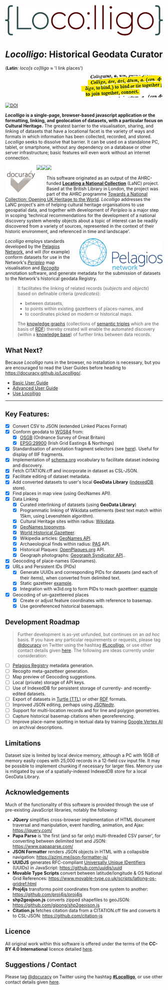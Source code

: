 <p align="center" width="100%">
    <img src="/images/Locolligo.png" />
</p>

# ***Locolligo***: Historical Geodata Curator
(**Latin**: *loco\[s co\]lligo* &#8776; 'I link places')
<p align="right" width="100%">
    <img src="/images/colligo.png" />
</p>

[![DOI](https://zenodo.org/badge/DOI/10.5281/zenodo.6257615.svg)](https://doi.org/10.5281/zenodo.6257615)

***Locolligo* is a single-page, browser-based javascript application or the formatting, linking, and geolocation of datasets, with a particular focus on Cultural Heritage.** The greatest barrier to the visualisation, sharing, and linking of datasets that have a locational facet is the variety of ways and formats in which information has been collected, recorded, and stored. *Locolligo* seeks to dissolve that barrier. It can be used on a standalone PC, tablet, or smartphone, without any dependency on a database or other server infrastructure; basic features will even work without an internet connection.

[<img src="./images/docuracy-logo.png" height="100" align="left">](https://docuracy.co.uk/)
[<img src="https://britishlibrary.github.io/locating-a-national-collection/graphics/BL.svg" height="100" align="left">](https://www.bl.uk/)
[<img src="https://britishlibrary.github.io/locating-a-national-collection/graphics/TaNC-logo.png" height="100" align="left">](https://www.nationalcollection.org.uk/)
[<img src="https://britishlibrary.github.io/locating-a-national-collection/graphics/UKRI-logo.png" height="100">](https://www.ukri.org/)

This software originated as an output of the AHRC-funded [**Locating a National Collection**](https://www.nationalcollection.org.uk/Foundation-Projects#:~:text=Locating%20a%20National%20Collection) (LaNC) project. Based at the British Library in London, the project was part of the AHRC programme [Towards a National Collection: Opening UK Heritage to the World](https://www.nationalcollection.org.uk/). *Locolligo* addresses the LaNC project's aim of helping cultural heritage organisations to use geospatial data, and together with development of *Peripleo* is a major step in scoping 'technical recommendations for the development of a national discovery system whereby objects about a topic of interest can be readily discovered from a variety of sources, represented in the context of their historic environment, and referenced in time and landscape'. 

[<img title="Pelagios Network" src="./images/pelagios.svg" height="100" align="right">](https://pelagios.org/)

*Locolligo* employs standards developed by the [Pelagios Network](https://pelagios.org/), and will (for example) conform datasets for use in the Network's [*Peripleo*](https://github.com/britishlibrary/peripleo) map visualisation and [*Recogito*](https://recogito.pelagios.org/) annotation software, and generate metadata for the submission of datasets to the Network's historical geodata Registry.

>It facilitates the linking of related records (*subjects* and *objects*) based on definable criteria (*predicates*):
>* between datasets, 
>* to points within existing gazetteers of places-names, and
>* to coordinates picked on modern or historical maps.
>
>The [knowledge graphs](https://en.wikipedia.org/wiki/Knowledge_graph) (collections of [semantic triples](https://en.wikipedia.org/wiki/Semantic_triple) which are the basis of [RDF](https://en.wikipedia.org/wiki/Resource_Description_Framework)) thereby created will enable the automated discovery (within a [knowledge base](https://en.wikipedia.org/wiki/Knowledge_base)) of further links between data records.

## What Next?
Because *Locolligo* runs in the browser, no installation is necessary, but you are encouraged to read the User Guides before heading to https://docuracy.github.io/Locolligo/.
* [Basic User Guide](./User-Guide-Basic.md)
* [Advanced User Guide](./User-Guide-Advanced.md)
* [Use Locolligo](https://docuracy.github.io/Locolligo/)

---

## Key Features:
- [x] Convert CSV to JSON (extended Linked Places Format)
- [x] Conform geodata to [WGS84](https://en.wikipedia.org/wiki/World_Geodetic_System) from:
    - [x] [OSGB](https://en.wikipedia.org/wiki/Ordnance_Survey_National_Grid) (Ordnance Survey of Great Britain)
    - [x] [EPSG:29900](https://en.wikipedia.org/wiki/Irish_grid_reference_system) (Irish Grid Eastings & Northings)
- [x] Standardisation of annotation fragment selectors (see [here](https://github.com/docuracy/LaNC/blob/main/Peripleo_Fragment_Selector_SVG.js)). Useful for display of IIIF fragments.
- [x] Implementation of [schema.org](https://schema.org/) vocabulary to facilitate dataset indexing and discovery.
- [x] Fetch CITATION.cff and incorporate in dataset as CSL-JSON.
- [x] Facilitate editing of dataset metadata.
- [x] Add converted datasets to user's local **GeoData Library** ([indexedDB](https://developer.mozilla.org/en-US/docs/Web/API/IndexedDB_API) store).
- [x] Find places in map view (using GeoNames API).
- [x] Data Linking
    - [x] Curated interlinking of datasets (using **GeoData Library**)
    - [x] Programmatic linking of Wikidata settlements (best text match within 15km, using Levenshtein algorithm).
    - [x] Cultural Heritage sites within radius: [Wikidata](https://www.wikidata.org/).
    - [x] [GeoNames toponyms](https://www.geonames.org/export/web-services.html#findNearby).
    - [x] [World Historical Gazetteer](https://whgazetteer.org/usingapi/).
    - [x] Wikipedia articles: [GeoNames API](https://www.geonames.org/export/wikipedia-webservice.html#findNearbyWikipedia).
    - [x] Archaeological finds within radius: [PAS](https://finds.org.uk/) API.
    - [x] Historical Plaques: [OpenPlaques.org](https://openplaques.org/) API.
    - [x] Geograph photographs: [Geograph Syndicator API](https://www.geograph.org.uk/help/api#rss)..
- [x] Geocoding of place-names (Geonames).
- [x] URLs and Persistent IDs (PIDs)
    - [x] Generate UUIDs and corresponding PIDs for datasets (and each of their items), when converted from delimited text.
    - [x] Static gazetteer [example](https://docuracy.github.io/Locolligo/datasets/#Hollar-1660/d54e04cd-c73e-4f21-8b71-8d69aaada6fe).
    - [x] Integration with w3id.org to form PIDs to reach gazetteer: [example](https://w3id.org/locolligo/Hollar-1660/d54e04cd-c73e-4f21-8b71-8d69aaada6fe)
- [x] Geocoding of un-gazetteered places
    - [x] Create or adjust feature coordinates with reference to basemap.
    - [x] Use georeferenced historical basemaps.

## Development Roadmap
> Further development is as-yet unfunded, but continues on an *ad hoc* basis. If you have any particular requirements or requests, please tag [@docuracy](https://twitter.com/docuracy) on Twitter using the hashtag [#Locolligo](https://twitter.com/search?q=%23Locolligo&src=typed_query&f=live), or use other contact details given [here](https://www.linkedin.com/in/stephengadd/overlay/contact-info/). The following are ideas currently under consideration:
- [ ] [Pelagios Registry](https://pelagios.org/activities/registry/) metadata generation.
- [ ] Recogito meta-gazetteer generation.
- [ ] Map preview of Geocoding suggestions.
- [ ] Local (private) storage of API keys.
- [ ] Use of IndexedDB for persistent storage of currently- and recently-edited datasets.
- [ ] Export of datasets in [Turtle (TTL)](https://en.wikipedia.org/wiki/Turtle_(syntax)) or other [RDF](https://en.wikipedia.org/wiki/Resource_Description_Framework) formats.
- [ ] Improved JSON editing, perhaps using [JSONedtr](https://github.com/LorincJuraj/JSONedtr).
- [ ] Support for multi-location records and for line and polygon geometries.
- [ ] Capture historical basemap citations when georeferencing.
- [ ] Improve place-name spotting in textual data by training [Google Vertex AI](https://cloud.google.com/vertex-ai/docs/start/introduction-unified-platform) on archival descriptions.

## Limitations
Dataset size is limited by local device memory, although a PC with 16GB of memory easily copes with 25,000 records in a 12-field csv input file. It may be possible to implement chunking if necessary for larger files. Memory use is mitigated by use of a spatially-indexed IndexedDB store for a local GeoData Library.

## Acknowledgements
Much of the functionality of this software is provided through the use of pre-existing JavaScript libraries, notably the following:

* **JQuery** simplifies cross-browser implementation of HTML document traversal and manipulation, event handling, animation, and Ajax: https://jquery.com/
* **Papa Parse** is 'the first (and so far only) multi-threaded CSV parser', for converting between delimited text and JSON: https://www.papaparse.com/
* **JSON Formatter** renders JSON objects in HTML with a collapsible navigation: https://azimi.me/json-formatter-js/
* **UUIDJS** generates RFC-compliant [Universally Unique IDentifiers](https://en.wikipedia.org/wiki/Universally_unique_identifier) (UUIDs) in JavaScript: https://github.com/uuidjs/uuid
* **Movable Type Scripts** convert between latitude/longitude & OS National Grid References: https://www.movable-type.co.uk/scripts/latlong-os-gridref.html
* **Proj4js** transforms point coordinates from one system to another: https://github.com/proj4js/proj4js
* **shp2geojson.js** converts zipped shapefiles to geoJSON: https://github.com/gipong/shp2geojson.js
* **Citation.js** fetches citation data from a CITATION.cff file and converts it to CSL-JSON: https://github.com/citation-js

## Licence
All original work within this software is offered under the terms of the **CC-BY 4.0 International** licence detailed [here](./LICENSE.md).

## Suggestions / Contact
Please tag [@docuracy](https://twitter.com/docuracy) on Twitter using the hashtag [**#Locolligo**](https://twitter.com/search?q=%23Locolligo&src=typed_query&f=live), or use other contact details given [here](https://www.linkedin.com/in/stephengadd/overlay/contact-info/).
